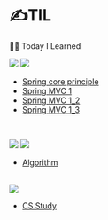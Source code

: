 # ✍TIL
👨‍💻 Today I Learned

 <img src="https://img.shields.io/badge/spring-6DB33F?style=flat-square&logo=spring&logoColor=white"> <img src="https://img.shields.io/badge/springboot-6DB33F?style=flat-square&logo=springboot&logoColor=white">
- [  Spring core principle](https://github.com/simgyuryeol/core.git)
- [  Spring MVC 1](https://github.com/simgyuryeol/servlet.git)
- [  Spring MVC 1_2](https://github.com/simgyuryeol/springmvc.git)
- [  Spring MVC 1_3](https://github.com/simgyuryeol/item-service.git)


</br>


<img src="https://img.shields.io/badge/python-3776AB?style=flat-square&logo=python&logoColor=white"> <img src="https://img.shields.io/badge/Algorithm-00BCB4?style=flat-square&logo=TheAlgorithms&logoColor=#00BCB4"> 
- [ Algorithm](https://github.com/simgyuryeol/algorithm-study.git)
</br>
<img src="https://img.shields.io/badge/Computer Science-FFCA28?style=flat-square&logo=MediaFire&logoColor=white">

- [ CS Study](https://github.com/simgyuryeol/CS-study.git)
